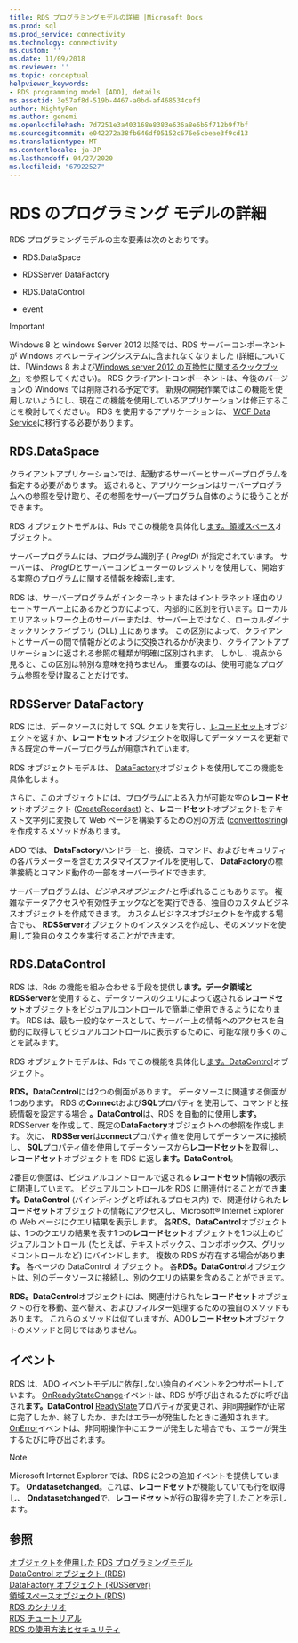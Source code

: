 ```yaml
---
title: RDS プログラミングモデルの詳細 |Microsoft Docs
ms.prod: sql
ms.prod_service: connectivity
ms.technology: connectivity
ms.custom: ''
ms.date: 11/09/2018
ms.reviewer: ''
ms.topic: conceptual
helpviewer_keywords:
- RDS programming model [ADO], details
ms.assetid: 3e57af8d-519b-4467-a0bd-af468534cefd
author: MightyPen
ms.author: genemi
ms.openlocfilehash: 7d7251e3a403168e8383e636a8e6b5f712b9f7bf
ms.sourcegitcommit: e042272a38fb646df05152c676e5cbeae3f9cd13
ms.translationtype: MT
ms.contentlocale: ja-JP
ms.lasthandoff: 04/27/2020
ms.locfileid: "67922527"
---
```

# <a name="rds-programming-model-in-detail"></a>RDS のプログラミング モデルの詳細
RDS プログラミングモデルの主な要素は次のとおりです。  
  
-   RDS.DataSpace  
  
-   RDSServer DataFactory  
  
-   RDS.DataControl  
  
-   event  
  
> [!IMPORTANT]
>  Windows 8 と windows Server 2012 以降では、RDS サーバーコンポーネントが Windows オペレーティングシステムに含まれなくなりました (詳細については、「Windows 8 および[Windows server 2012 の互換性に関するクックブック](https://www.microsoft.com/download/details.aspx?id=27416)」を参照してください)。 RDS クライアントコンポーネントは、今後のバージョンの Windows では削除される予定です。 新規の開発作業ではこの機能を使用しないようにし、現在この機能を使用しているアプリケーションは修正することを検討してください。 RDS を使用するアプリケーションは、 [WCF Data Service](https://go.microsoft.com/fwlink/?LinkId=199565)に移行する必要があります。  
  
## <a name="rdsdataspace"></a>RDS.DataSpace  
 クライアントアプリケーションでは、起動するサーバーとサーバープログラムを指定する必要があります。 返されると、アプリケーションはサーバープログラムへの参照を受け取り、その参照をサーバープログラム自体のように扱うことができます。  
  
 RDS オブジェクトモデルは、Rds でこの機能を具体化し[ます。領域スペース](../../../ado/reference/rds-api/dataspace-object-rds.md)オブジェクト。  
  
 サーバープログラムには、プログラム識別子 ( *ProgID*) が指定されています。 サーバーは、 *ProgID*とサーバーコンピューターのレジストリを使用して、開始する実際のプログラムに関する情報を検索します。  
  
 RDS は、サーバープログラムがインターネットまたはイントラネット経由のリモートサーバー上にあるかどうかによって、内部的に区別を行います。ローカルエリアネットワーク上のサーバーまたは、サーバー上ではなく、ローカルダイナミックリンクライブラリ (DLL) 上にあります。 この区別によって、クライアントとサーバーの間で情報がどのように交換されるかが決まり、クライアントアプリケーションに返される参照の種類が明確に区別されます。 しかし、視点から見ると、この区別は特別な意味を持ちません。 重要なのは、使用可能なプログラム参照を受け取ることだけです。  
  
## <a name="rdsserverdatafactory"></a>RDSServer DataFactory  
 RDS には、データソースに対して SQL クエリを実行し、[レコードセット](../../../ado/reference/ado-api/recordset-object-ado.md)オブジェクトを返すか、**レコードセット**オブジェクトを取得してデータソースを更新できる既定のサーバープログラムが用意されています。  
  
 RDS オブジェクトモデルは、 [DataFactory](../../../ado/reference/rds-api/datafactory-object-rdsserver.md)オブジェクトを使用してこの機能を具体化します。  
  
 さらに、このオブジェクトには、プログラムによる入力が可能な空の**レコードセット**オブジェクト ([CreateRecordset](../../../ado/reference/rds-api/createrecordset-method-rds.md)) と、**レコードセット**オブジェクトをテキスト文字列に変換して Web ページを構築するための別の方法 ([converttostring](../../../ado/reference/rds-api/converttostring-method-rds.md)) を作成するメソッドがあります。  
  
 ADO では、 **DataFactory**ハンドラーと、接続、コマンド、およびセキュリティの各パラメーターを含むカスタマイズファイルを使用して、 **DataFactory**の標準接続とコマンド動作の一部をオーバーライドできます。  
  
 サーバープログラムは、*ビジネスオブジェクト*と呼ばれることもあります。 複雑なデータアクセスや有効性チェックなどを実行できる、独自のカスタムビジネスオブジェクトを作成できます。 カスタムビジネスオブジェクトを作成する場合でも、 **RDSServer**オブジェクトのインスタンスを作成し、そのメソッドを使用して独自のタスクを実行することができます。  
  
## <a name="rdsdatacontrol"></a>RDS.DataControl  
 RDS は、Rds の機能を組み合わせる手段を提供し**ます。データ領域と** **RDSServer**を使用すると、データソースのクエリによって返される**レコードセット**オブジェクトをビジュアルコントロールで簡単に使用できるようになります。 RDS は、最も一般的なケースとして、サーバー上の情報へのアクセスを自動的に取得してビジュアルコントロールに表示するために、可能な限り多くのことを試みます。  
  
 RDS オブジェクトモデルは、Rds でこの機能を具体化し[ます。DataControl](../../../ado/reference/rds-api/datacontrol-object-rds.md)オブジェクト。  
  
 **RDS。DataControl**には2つの側面があります。 データソースに関連する側面が1つあります。 RDS の**Connect**および**SQL**プロパティを使用して、コマンドと接続情報を設定する場合 **。DataControl**は、RDS を自動的に使用し**ます。** RDSServer を作成して、既定の**DataFactory**オブジェクトへの参照を作成します。 次に、 **RDSServer**は**connect**プロパティ値を使用してデータソースに接続し、 **SQL**プロパティ値を使用してデータソースから**レコードセット**を取得し、**レコードセット**オブジェクトを RDS に返し**ます。DataControl**。  
  
 2番目の側面は、ビジュアルコントロールで返される**レコードセット**情報の表示に関連しています。 ビジュアルコントロールを RDS に関連付けることができ**ます。DataControl** (バインディングと呼ばれるプロセス内) で、関連付けられた**レコードセット**オブジェクトの情報にアクセスし、Microsoft® Internet Explorer の Web ページにクエリ結果を表示します。 各**RDS。DataControl**オブジェクトは、1つのクエリの結果を表す1つの**レコードセット**オブジェクトを1つ以上のビジュアルコントロール (たとえば、テキストボックス、コンボボックス、グリッドコントロールなど) にバインドします。 複数の RDS が存在する場合があり**ます。** 各ページの DataControl オブジェクト。 各**RDS。DataControl**オブジェクトは、別のデータソースに接続し、別のクエリの結果を含めることができます。  
  
 **RDS。DataControl**オブジェクトには、関連付けられた**レコードセット**オブジェクトの行を移動、並べ替え、およびフィルター処理するための独自のメソッドもあります。 これらのメソッドは似ていますが、ADO**レコードセット**オブジェクトのメソッドと同じではありません。  
  
## <a name="events"></a>イベント  
 RDS は、ADO イベントモデルに依存しない独自のイベントを2つサポートしています。 [OnReadyStateChange](../../../ado/reference/rds-api/onreadystatechange-event-rds.md)イベントは、RDS が呼び出されるたびに呼び出され**ます。DataControl** [ReadyState](../../../ado/reference/rds-api/readystate-property-rds.md)プロパティが変更され、非同期操作が正常に完了したか、終了したか、またはエラーが発生したときに通知されます。 [OnError](../../../ado/reference/rds-api/onerror-event-rds.md)イベントは、非同期操作中にエラーが発生した場合でも、エラーが発生するたびに呼び出されます。  
  
> [!NOTE]
>  Microsoft Internet Explorer では、RDS に2つの追加イベントを提供しています。 **Ondatasetchanged**。これは、**レコードセット**が機能していても行を取得し、 **Ondatasetchanged**で、**レコードセット**が行の取得を完了したことを示します。  
  
## <a name="see-also"></a>参照  
 [オブジェクトを使用した RDS プログラミングモデル](../../../ado/guide/remote-data-service/rds-programming-model-with-objects.md)   
 [DataControl オブジェクト (RDS)](../../../ado/reference/rds-api/datacontrol-object-rds.md)   
 [DataFactory オブジェクト (RDSServer)](../../../ado/reference/rds-api/datafactory-object-rdsserver.md)   
 [領域スペースオブジェクト (RDS)](../../../ado/reference/rds-api/dataspace-object-rds.md)   
 [RDS のシナリオ](../../../ado/guide/remote-data-service/rds-scenario.md)   
 [RDS チュートリアル](../../../ado/guide/remote-data-service/rds-tutorial.md)   
 [RDS の使用方法とセキュリティ](../../../ado/guide/remote-data-service/rds-usage-and-security.md)



